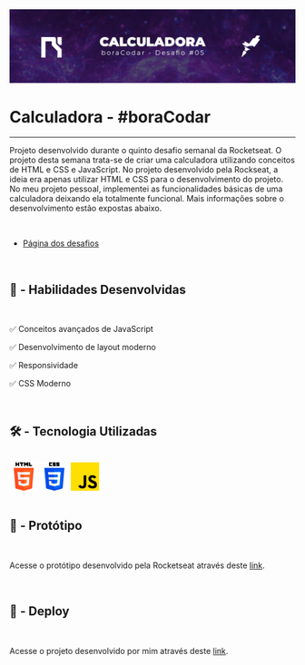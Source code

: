 <link rel="stylesheet" href="style.css">
<link rel="stylesheet" href="readme.css">

<img src="./img/capa.jpg" class="imgReadme">
<h1 class="titulo">Calculadora - #boraCodar</h1>
<hr>
<p class="texto">Projeto desenvolvido durante o quinto desafio semanal da Rocketseat. O projeto desta semana trata-se de criar uma calculadora utilizando conceitos de HTML e CSS e JavaScript. No projeto desenvolvido pela Rockseat, a ideia era apenas utilizar HTML e CSS para o desenvolvimento do projeto. No meu projeto pessoal, implementei as funcionalidades básicas de uma calculadora deixando ela totalmente funcional. Mais informações sobre o desenvolvimento estão expostas abaixo.</p>
<br>
<ul>
    <li><a href="https://boracodar.dev/?utm_source=youtube&utm_medium=organic&utm_campaign=lead&utm_term=boracodar&utm_content=descricao-boracodar_desafio01">Página dos desafios</a></li>
</ul>
<br>
<h2 class="subtit">👷‍ - Habilidades Desenvolvidas</h2>
<br>
<p class="texto">✅ Conceitos avançados de JavaScript</p>
<p class="texto">✅ Desenvolvimento de layout moderno</p>
<p class="texto">✅ Responsividade</p>
<p class="texto">✅ CSS Moderno</p>
<br>
<h2 class="subtit">🛠 - Tecnologia Utilizadas</h2>
<br>
<div class="alinhamento">
    <img src="./img/html-5.png" alt="" style="width: 50px">
    <img src="./img/css-3.png" alt="" style="width: 50px">
    <img src="./img/js.png" alt="" style="width: 50px">
</div>
<br>
<h2 class="subtit">🎨 - Protótipo</h2>
<br>
<p class="texto">Acesse o protótipo desenvolvido pela Rocketseat através deste <a href="https://www.figma.com/community/file/1202607074523509182">link</a>.</p>
<br>
<h2 class="subtit">🔗 - Deploy</h2>
<br>
<p class="texto">Acesse o projeto desenvolvido por mim através deste <a href="https://3obepw.csb.app/">link</a>.</p>